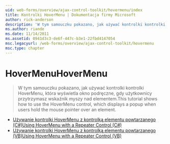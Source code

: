 ```yaml
---
uid: web-forms/overview/ajax-control-toolkit/hovermenu/index
title: Kontrolki HoverMenu | Dokumentacja firmy Microsoft
author: rick-anderson
description: 'W tym samouczku pokazano, jak używać kontrolki kontrolki HoverMenu, która wyświetla okno podręczne, gdy użytkownicy przytrzymasz wskaźnik myszy nad elementem.'
ms.author: riande
ms.date: 11/14/2011
ms.assetid: 0941d3c3-de6f-447c-b3e1-22fbd4147054
msc.legacyurl: /web-forms/overview/ajax-control-toolkit/hovermenu
msc.type: chapter
---
```

<a name="hovermenu"></a><span data-ttu-id="b3686-103">HoverMenu</span><span class="sxs-lookup"><span data-stu-id="b3686-103">HoverMenu</span></span>
====================
> <span data-ttu-id="b3686-104">W tym samouczku pokazano, jak używać kontrolki kontrolki HoverMenu, która wyświetla okno podręczne, gdy użytkownicy przytrzymasz wskaźnik myszy nad elementem.</span><span class="sxs-lookup"><span data-stu-id="b3686-104">This tutorial shows how to use the HoverMenu control, which displays a popup when users hold the mouse pointer over an element.</span></span>


- [<span data-ttu-id="b3686-105">Używanie kontrolki HoverMenu z kontrolką elementu powtarzanego (C#)</span><span class="sxs-lookup"><span data-stu-id="b3686-105">Using HoverMenu with a Repeater Control (C#)</span></span>](using-hovermenu-with-a-repeater-control-cs.md)
- [<span data-ttu-id="b3686-106">Używanie kontrolki HoverMenu z kontrolką elementu powtarzanego (VB)</span><span class="sxs-lookup"><span data-stu-id="b3686-106">Using HoverMenu with a Repeater Control (VB)</span></span>](using-hovermenu-with-a-repeater-control-vb.md)
